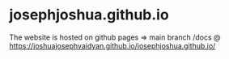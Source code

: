 # josephjoshua.github.io

The website is hosted on github pages => main branch /docs @ https://joshuajosephvaidyan.github.io/josephjoshua.github.io/
